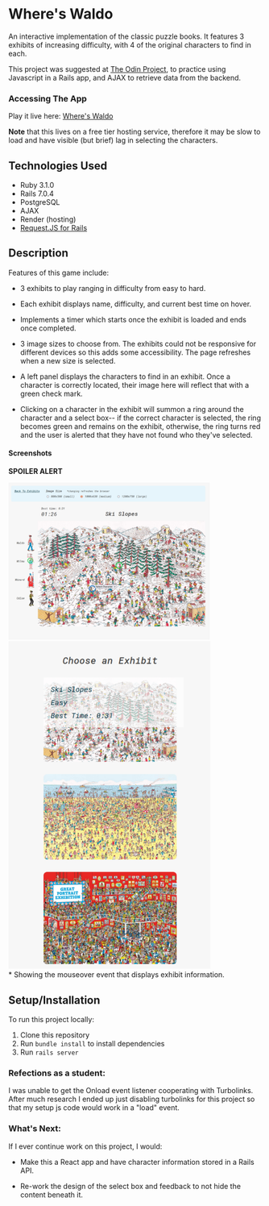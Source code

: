 # Where's Waldo

An interactive implementation of the classic puzzle books. It features 3 exhibits of increasing difficulty, with 4 of the original characters to find in each.

This project was suggested at [The Odin Project](https://www.theodinproject.com/lessons/javascript-where-s-waldo-a-photo-tagging-app), to practice using Javascript in a Rails app, and AJAX to retrieve data from the backend.



### Accessing The App

Play it live here: [Where's Waldo](https://wheres-waldo-76r5.onrender.com/exhibits)

**Note** that this lives on a free tier hosting service, therefore it may be slow to load and have visible (but brief) lag in selecting the characters.


## Technologies Used

* Ruby 3.1.0
* Rails 7.0.4
* PostgreSQL
* AJAX
* Render (hosting)
* [Request.JS for Rails](https://github.com/rails/requestjs-rails)



## Description

Features of this game include:

  * 3 exhibits to play ranging in difficulty from easy to hard.

  * Each exhibit displays name, difficulty, and current best time on hover.

  * Implements a timer which starts once the exhibit is loaded and ends once completed.

  * 3 image sizes to choose from. The exhibits could not be responsive for different devices so this adds some accessibility. The page refreshes when a new size is selected.

  * A left panel displays the characters to find in an exhibit. Once a character is correctly located, their image here will reflect that with a green check mark.

  * Clicking on a character in the exhibit will summon a ring around the character and a select box-- if the correct character is selected, the ring becomes green and remains on the exhibit, otherwise, the ring turns red and the user is alerted that they have not found who they've selected.



#### Screenshots

**SPOILER ALERT**

<img src="/public/screenshots/wheres_waldo_crop.jpg" width="400" alt="screenshot of application gameplay" title="screenshot of application gameplay">


<img src="/public/screenshots/wheres_waldo_indexpage_crop.jpg" height="650" alt="screenshot of application's landing page" title="screenshot of application's landing page">
<br/>
* Showing the mouseover event that displays exhibit information.



## Setup/Installation

To run this project locally:

1. Clone this repository
2. Run `bundle install` to install dependencies
3. Run `rails server`


### Refections as a student:

I was unable to get the Onload event listener cooperating with Turbolinks. After much research I ended up just disabling turbolinks for this project so that my setup js code would work in a "load" event.


### What's Next:

If I ever continue work on this project, I would:

* Make this a React app and have character information stored in a Rails API.

* Re-work the design of the select box and feedback to not hide the content beneath it.
